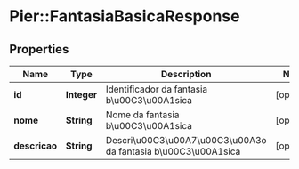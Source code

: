 # Pier::FantasiaBasicaResponse

## Properties
Name | Type | Description | Notes
------------ | ------------- | ------------- | -------------
**id** | **Integer** | Identificador da fantasia b\u00C3\u00A1sica | [optional] 
**nome** | **String** | Nome da fantasia b\u00C3\u00A1sica | [optional] 
**descricao** | **String** | Descri\u00C3\u00A7\u00C3\u00A3o da fantasia b\u00C3\u00A1sica | [optional] 



